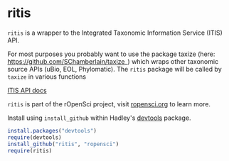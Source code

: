 # ritis #

`ritis` is a wrapper to the Integrated Taxonomic Information Service (ITIS) API.

For most purposes you probably want to use the package taxize (here: https://github.com/SChamberlain/taxize_) which wraps other taxonomic source APIs (uBio, EOL, Phylomatic). The `ritis` package will be called by `taxize` in various functions

[ITIS API docs](http://www.itis.gov/ws_description.html)

`ritis` is part of the rOpenSci project, visit [ropensci.org](http://ropensci.org) to learn more.

Install using `install_github` within Hadley's [devtools](https://github.com/hadley/devtools) package.

```R
install.packages("devtools")
require(devtools)
install_github("ritis", "ropensci")
require(ritis)
```